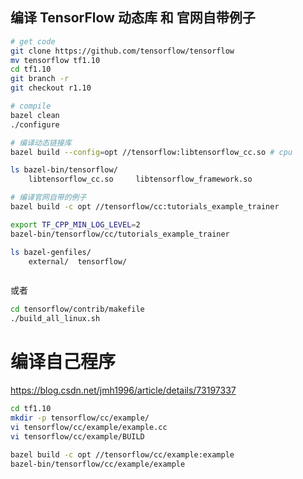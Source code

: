 ## 编译 TensorFlow 动态库 和 官网自带例子

```bash
# get code
git clone https://github.com/tensorflow/tensorflow
mv tensorflow tf1.10
cd tf1.10
git branch -r
git checkout r1.10 

# compile
bazel clean
./configure

# 编译动态链接库
bazel build --config=opt //tensorflow:libtensorflow_cc.so # cpu

ls bazel-bin/tensorflow/
    libtensorflow_cc.so     libtensorflow_framework.so

# 编译官网自带的例子
bazel build -c opt //tensorflow/cc:tutorials_example_trainer

export TF_CPP_MIN_LOG_LEVEL=2 
bazel-bin/tensorflow/cc/tutorials_example_trainer

ls bazel-genfiles/
    external/  tensorflow/



```

或者
```bash
cd tensorflow/contrib/makefile
./build_all_linux.sh
```

# 编译自己程序

https://blog.csdn.net/jmh1996/article/details/73197337

```bash
cd tf1.10
mkdir -p tensorflow/cc/example/
vi tensorflow/cc/example/example.cc
vi tensorflow/cc/example/BUILD

bazel build -c opt //tensorflow/cc/example:example
bazel-bin/tensorflow/cc/example/example
```

